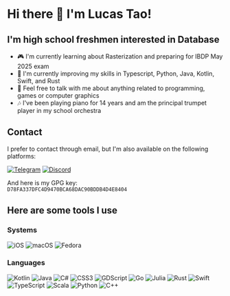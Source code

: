 # Hi there 👋 I'm Lucas Tao!

## I'm high school freshmen interested in Database
- 🎮 I'm currently learning about Rasterization and preparing for IBDP May 2025 exam
- 🌱 I'm currently improving my skills in Typescript, Python, Java, Kotlin, Swift, and Rust
- 💬 Feel free to talk with me about anything related to programming, games or computer graphics
- 🎶 I've been playing piano for 14 years and am the principal trumpet player in my school orchestra

## Contact
I prefer to contact through email, but I'm also available on the following platforms:

[![Telegram](https://img.shields.io/badge/Telegram-blue?logo=telegram)](https://t.me/your_username)
[![Discord](https://img.shields.io/badge/Discord-5865F2?logo=discord)](https://discord.gg/your_invite_link)

And here is my GPG key:  
`D78FA337DFC4D9470BCA68DAC90BDDB4D4E8404`

## Here are some tools I use
### Systems
![iOS](https://img.shields.io/badge/iOS-black?logo=apple)
![macOS](https://img.shields.io/badge/macOS-000000?logo=apple)
![Fedora](https://img.shields.io/badge/Fedora-294172?logo=fedora)

### Languages
![Kotlin](https://img.shields.io/badge/Kotlin-7F52FF?logo=kotlin)
![Java](https://img.shields.io/badge/Java-ED8B00?logo=java)
![C#](https://img.shields.io/badge/C%23-239120?logo=csharp)
![CSS3](https://img.shields.io/badge/CSS3-1572B6?logo=css3)
![GDScript](https://img.shields.io/badge/GDScript-478CBF?logo=godot-engine)
![Go](https://img.shields.io/badge/Go-00ADD8?logo=go)
![Julia](https://img.shields.io/badge/Julia-9558B2?logo=julia)
![Rust](https://img.shields.io/badge/Rust-000000?logo=rust)
![Swift](https://img.shields.io/badge/Swift-FA7343?logo=swift)
![TypeScript](https://img.shields.io/badge/TypeScript-3178C6?logo=typescript)
![Scala](https://img.shields.io/badge/Scala-DC322F?logo=scala)
![Python](https://img.shields.io/badge/Python-3776AB?logo=python)
![C++](https://img.shields.io/badge/C++-00599C?logo=cplusplus)
